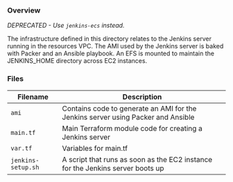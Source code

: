 ### Overview

*DEPRECATED - Use `jenkins-ecs` instead.*

The infrastructure defined in this directory relates to the Jenkins server running in the resources VPC.  The AMI used
by the Jenkins server is baked with Packer and an Ansible playbook.  An EFS is mounted to maintain the JENKINS_HOME
directory across EC2 instances.

### Files

| Filename            | Description                                                                       |
|---------------------|-----------------------------------------------------------------------------------|
| `ami`               | Contains code to generate an AMI for the Jenkins server using Packer and Ansible  |
| `main.tf`           | Main Terraform module code for creating a Jenkins server                          |
| `var.tf`            | Variables for main.tf                                                             |
| `jenkins-setup.sh`  | A script that runs as soon as the EC2 instance for the Jenkins server boots up    |